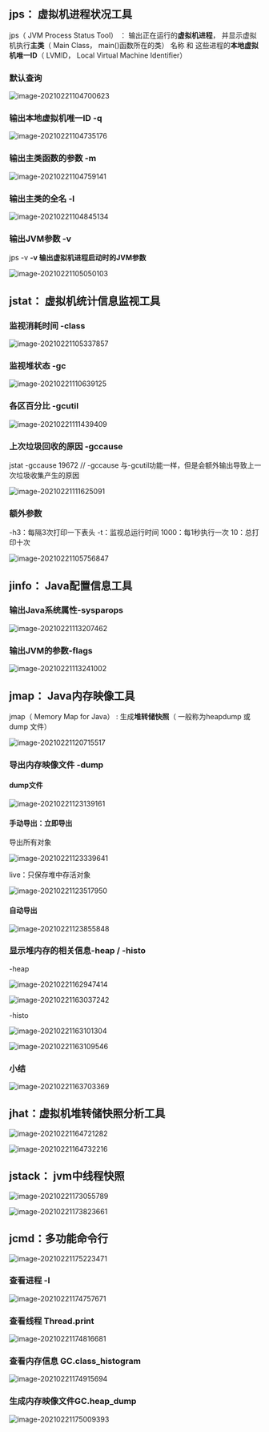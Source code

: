 ## jps： 虚拟机进程状况工具

jps（ JVM Process Status Tool） ： 输出正在运行的**虚拟机进程**， 并显示虚拟机执行**主类**（ Main Class， main()函数所在的类） 名称 和 这些进程的**本地虚拟机唯一ID**（ LVMID， Local Virtual Machine Identifier）

### 默认查询

![image-20210221104700623](C:\Users\Administrator\AppData\Roaming\Typora\typora-user-images\image-20210221104700623.png)

### 输出本地虚拟机唯一ID -q

![image-20210221104735176](C:\Users\Administrator\AppData\Roaming\Typora\typora-user-images\image-20210221104735176.png)

### 输出主类函数的参数  -m

![image-20210221104759141](C:\Users\Administrator\AppData\Roaming\Typora\typora-user-images\image-20210221104759141.png)

### 输出主类的全名  -l

![image-20210221104845134](C:\Users\Administrator\AppData\Roaming\Typora\typora-user-images\image-20210221104845134.png)

### 输出JVM参数  -v

jps -v	**-v 输出虚拟机进程启动时的JVM参数**

![image-20210221105050103](C:\Users\Administrator\AppData\Roaming\Typora\typora-user-images\image-20210221105050103.png)

## jstat： 虚拟机统计信息监视工具

### 监视消耗时间  -class 

![image-20210221105337857](C:\Users\Administrator\AppData\Roaming\Typora\typora-user-images\image-20210221105337857.png)

### 监视堆状态 -gc

![image-20210221110639125](C:\Users\Administrator\AppData\Roaming\Typora\typora-user-images\image-20210221110639125.png)

### 各区百分比 -gcutil

![image-20210221111439409](C:\Users\Administrator\AppData\Roaming\Typora\typora-user-images\image-20210221111439409.png)

###  上次垃圾回收的原因 -gccause

jstat -gccause 19672 // -gccause 与-gcutil功能一样，但是会额外输出导致上一次垃圾收集产生的原因

![image-20210221111625091](C:\Users\Administrator\AppData\Roaming\Typora\typora-user-images\image-20210221111625091.png)

### 额外参数

-h3：每隔3次打印一下表头 -t：监视总运行时间 1000：每1秒执行一次  10：总打印十次

![image-20210221105756847](C:\Users\Administrator\AppData\Roaming\Typora\typora-user-images\image-20210221105756847.png)

## jinfo： Java配置信息工具

### 输出Java系统属性-sysparops 

![image-20210221113207462](C:\Users\Administrator\AppData\Roaming\Typora\typora-user-images\image-20210221113207462.png)

### 输出JVM的参数-flags

![image-20210221113241002](C:\Users\Administrator\AppData\Roaming\Typora\typora-user-images\image-20210221113241002.png)



## jmap： Java内存映像工具

jmap（ Memory Map for Java） : 生成**堆转储快照**（ 一般称为heapdump 或 dump 文件）

![image-20210221120715517](C:\Users\Administrator\AppData\Roaming\Typora\typora-user-images\image-20210221120715517.png)

### 导出内存映像文件 -dump

#### dump文件

![image-20210221123139161](C:\Users\Administrator\AppData\Roaming\Typora\typora-user-images\image-20210221123139161.png)

#### 手动导出：立即导出

导出所有对象

![image-20210221123339641](C:\Users\Administrator\AppData\Roaming\Typora\typora-user-images\image-20210221123339641.png)

live：只保存堆中存活对象

![image-20210221123517950](C:\Users\Administrator\AppData\Roaming\Typora\typora-user-images\image-20210221123517950.png)

#### 自动导出

![image-20210221123855848](C:\Users\Administrator\AppData\Roaming\Typora\typora-user-images\image-20210221123855848.png)

###  显示堆内存的相关信息-heap / -histo

-heap 

![image-20210221162947414](C:\Users\Administrator\AppData\Roaming\Typora\typora-user-images\image-20210221162947414.png)

![image-20210221163037242](C:\Users\Administrator\AppData\Roaming\Typora\typora-user-images\image-20210221163037242.png)

 -histo

![image-20210221163101304](C:\Users\Administrator\AppData\Roaming\Typora\typora-user-images\image-20210221163101304.png)

![image-20210221163109546](C:\Users\Administrator\AppData\Roaming\Typora\typora-user-images\image-20210221163109546.png)



### 小结

![image-20210221163703369](C:\Users\Administrator\AppData\Roaming\Typora\typora-user-images\image-20210221163703369.png)





## jhat：虚拟机堆转储快照分析工具

![image-20210221164721282](C:\Users\Administrator\AppData\Roaming\Typora\typora-user-images\image-20210221164721282.png)

![image-20210221164732216](C:\Users\Administrator\AppData\Roaming\Typora\typora-user-images\image-20210221164732216.png)

## jstack： jvm中线程快照

![image-20210221173055789](C:\Users\Administrator\AppData\Roaming\Typora\typora-user-images\image-20210221173055789.png)

![image-20210221173823661](C:\Users\Administrator\AppData\Roaming\Typora\typora-user-images\image-20210221173823661.png)



## jcmd：多功能命令行

![image-20210221175223471](C:\Users\Administrator\AppData\Roaming\Typora\typora-user-images\image-20210221175223471.png)

### 查看进程  -l

![image-20210221174757671](C:\Users\Administrator\AppData\Roaming\Typora\typora-user-images\image-20210221174757671.png)

### 查看线程 Thread.print

![image-20210221174816681](C:\Users\Administrator\AppData\Roaming\Typora\typora-user-images\image-20210221174816681.png)

### 查看内存信息 GC.class_histogram

![image-20210221174915694](C:\Users\Administrator\AppData\Roaming\Typora\typora-user-images\image-20210221174915694.png)

### 生成内存映像文件GC.heap_dump

![image-20210221175009393](C:\Users\Administrator\AppData\Roaming\Typora\typora-user-images\image-20210221175009393.png)





